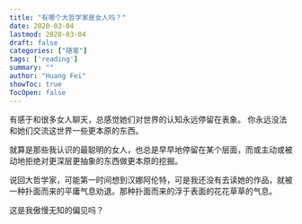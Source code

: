 ```yaml
---
title: "有哪个大哲学家是女人吗？"
date: 2020-03-04
lastmod: 2020-03-04
draft: false
categories: ["随笔"]
tags: ['reading']
summary: ""
author: "Huang Fei"
showToc: true
TocOpen: false
---
```


有感于和很多女人聊天，总感觉她们对世界的认知永远停留在表象。
你永远没法和她们交流这世界一些更本原的东西。

就算是那些我认识的最聪明的女人，也总是早早地停留在某个层面，而或主动或被动地拒绝对更深层更抽象的东西做更本原的挖掘。

说回大哲学家，可能第一时间想到汉娜阿伦特，可是我还没有去读她的作品，就被一种扑面而来的平庸气息劝退。那种扑面而来的浮于表面的花花草草的气息。

这是我傲慢无知的偏见吗？
